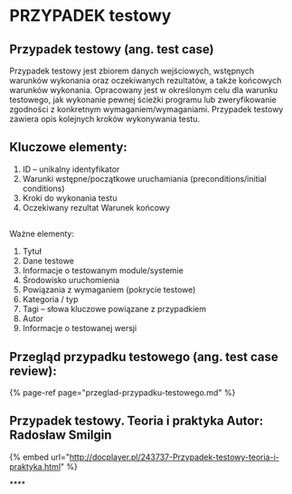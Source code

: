 # PRZYPADEK testowy

## Przypadek testowy \(ang. test case\)

Przypadek testowy jest zbiorem danych wejściowych, wstępnych warunków wykonania oraz oczekiwanych rezultatów, a także końcowych warunków wykonania. Opracowany jest w określonym celu dla warunku testowego, jak wykonanie pewnej ścieżki programu lub zweryfikowanie zgodności z konkretnym wymaganiem/wymaganiami.  Przypadek testowy zawiera opis kolejnych kroków wykonywania testu.

## Kluczowe elementy:

1. ID – unikalny identyfikator 
2. Warunki wstępne/początkowe uruchamiania \(preconditions/initial conditions\) 
3. Kroki do wykonania testu 
4. Oczekiwany rezultat Warunek końcowy

## Ważne elementy:

1. Tytuł
2. Dane testowe
3. Informacje o testowanym module/systemie
4. Środowisko uruchomienia
5. Powiązania z wymaganiem \(pokrycie testowe\)
6. Kategoria / typ
7. Tagi – słowa kluczowe powiązane z przypadkiem
8. Autor
9. Informacje o testowanej wersji

## Przegląd przypadku testowego \(ang. test case review\):

{% page-ref page="przeglad-przypadku-testowego.md" %}



## Przypadek testowy. Teoria i praktyka Autor: Radosław Smilgin

{% embed url="http://docplayer.pl/243737-Przypadek-testowy-teoria-i-praktyka.html" %}

\*\*\*\*

